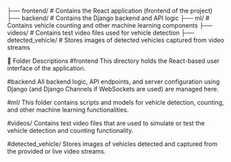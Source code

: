├── frontend/               # Contains the React application (frontend of the project)
├── backend/                # Contains the Django backend and API logic
├── ml/                     # Contains vehicle counting and other machine learning components
├── videos/                 # Contains test video files used for vehicle detection
├── detected_vehicle/       # Stores images of detected vehicles captured from video streams


📄 Folder Descriptions
#frontend
This directory holds the React-based user interface of the application.

#backend
All backend logic, API endpoints, and server configuration using Django (and Django Channels if WebSockets are used) are managed here.

#ml/
This folder contains scripts and models for vehicle detection, counting, and other machine learning functionalities.

#videos/
Contains test video files that are used to simulate or test the vehicle detection and counting functionality.

#detected_vehicle/
Stores images of vehicles detected and captured from the provided or live video streams.
